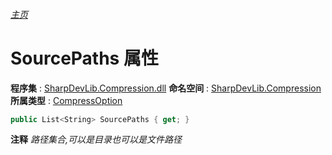 ###### [主页](./Index.md "主页")
# SourcePaths 属性
**程序集** : [SharpDevLib.Compression.dll](./SharpDevLib.Compression.assembly.md "SharpDevLib.Compression.dll")
**命名空间** : [SharpDevLib.Compression](./SharpDevLib.Compression.namespace.md "SharpDevLib.Compression")
**所属类型** : [CompressOption](./SharpDevLib.Compression.CompressOption.md "CompressOption")
``` csharp
public List<String> SourcePaths { get; }
```
**注释**
*路径集合,可以是目录也可以是文件路径*

